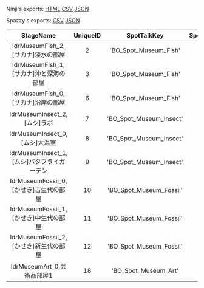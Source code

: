 Ninji's exports: [HTML](https://wuffs.org/acnh/bcsv_140/html/MuseumNPCSpotTalk.html) [CSV](https://wuffs.org/acnh/bcsv_140/csv/MuseumNPCSpotTalk.csv) [JSON](https://wuffs.org/acnh/bcsv_140/json/MuseumNPCSpotTalk.json)

Spazzy's exports: [CSV](https://github.com/McSpazzy/acnh-csv/blob/master/MuseumNPCSpotTalk.csv) [JSON](https://github.com/McSpazzy/acnh-json/blob/master/MuseumNPCSpotTalk.json)

| StageName | UniqueID | SpotTalkKey | SpotTalkLabelKey | SpotTalkName |
|:--:|:--:|:--:|:--:|:--:|
| IdrMuseumFish_2,[サカナ]淡水の部屋 | 2 | 'BO_Spot_Museum_Fish' | '001' | '川魚の部屋' | 
| IdrMuseumFish_1,[サカナ]沖と深海の部屋 | 3 | 'BO_Spot_Museum_Fish' | '003' | '海魚の部屋（沖～深海）' | 
| IdrMuseumFish_0,[サカナ]沿岸の部屋 | 6 | 'BO_Spot_Museum_Fish' | '002' | '海魚の部屋（沿岸）' | 
| IdrMuseumInsect_2,[ムシ]ラボ | 7 | 'BO_Spot_Museum_Insect' | '001' | '地面の虫の部屋' | 
| IdrMuseumInsect_0,[ムシ]大温室 | 8 | 'BO_Spot_Museum_Insect' | '002' | '大温室' | 
| IdrMuseumInsect_1,[ムシ]バタフライガーデン | 9 | 'BO_Spot_Museum_Insect' | '003' | 'バタフライガーデン' | 
| IdrMuseumFossil_0,[かせき]古生代の部屋 | 10 | 'BO_Spot_Museum_Fossil' | '001' | '古生代の部屋' | 
| IdrMuseumFossil_1,[かせき]中生代の部屋 | 11 | 'BO_Spot_Museum_Fossil' | '002' | '中生代の部屋' | 
| IdrMuseumFossil_2,[かせき]新生代の部屋 | 12 | 'BO_Spot_Museum_Fossil' | '003' | '新世代の部屋' | 
| IdrMuseumArt_0,芸術品部屋1 | 18 | 'BO_Spot_Museum_Art' | '001' | '芸術部屋' | 
